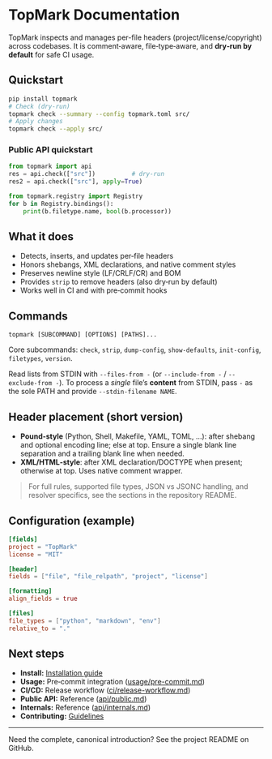 <!--
topmark:header:start

  project      : TopMark
  file         : index.md
  file_relpath : docs/index.md
  license      : MIT
  copyright    : (c) 2025 Olivier Biot

topmark:header:end
-->

# TopMark Documentation

TopMark inspects and manages per-file headers (project/license/copyright) across codebases. It is
comment‑aware, file‑type‑aware, and **dry‑run by default** for safe CI usage.

## Quickstart

```bash
pip install topmark
# Check (dry-run)
topmark check --summary --config topmark.toml src/
# Apply changes
topmark check --apply src/
```

### Public API quickstart

```python
from topmark import api
res = api.check(["src"])          # dry-run
res2 = api.check(["src"], apply=True)
```

```python
from topmark.registry import Registry
for b in Registry.bindings():
    print(b.filetype.name, bool(b.processor))
```

## What it does

- Detects, inserts, and updates per‑file headers
- Honors shebangs, XML declarations, and native comment styles
- Preserves newline style (LF/CRLF/CR) and BOM
- Provides `strip` to remove headers (also dry‑run by default)
- Works well in CI and with pre‑commit hooks

## Commands

`topmark [SUBCOMMAND] [OPTIONS] [PATHS]...`

Core subcommands: `check`, `strip`, `dump-config`, `show-defaults`, `init-config`,
`filetypes`, `version`.

Read lists from STDIN with `--files-from -` (or `--include-from -` / `--exclude-from -`). To process
a *single* file’s **content** from STDIN, pass `-` as the sole PATH and provide
`--stdin-filename NAME`.

## Header placement (short version)

- **Pound‑style** (Python, Shell, Makefile, YAML, TOML, …): after shebang and optional encoding
  line; else at top. Ensure a single blank line separation and a trailing blank line when needed.
- **XML/HTML‑style**: after XML declaration/DOCTYPE when present; otherwise at top. Uses native
  comment wrapper.

> For full rules, supported file types, JSON vs JSONC handling, and resolver specifics, see the
> sections in the repository README.

## Configuration (example)

```toml
[fields]
project = "TopMark"
license = "MIT"

[header]
fields = ["file", "file_relpath", "project", "license"]

[formatting]
align_fields = true

[files]
file_types = ["python", "markdown", "env"]
relative_to = "."
```

## Next steps

- **Install:** [Installation guide](install.md)
- **Usage:** Pre‑commit integration ([usage/pre-commit.md](usage/pre-commit.md))
- **CI/CD:** Release workflow ([ci/release-workflow.md](ci/release-workflow.md))
- **Public API:** Reference ([api/public.md](api/public.md))
- **Internals:** Reference ([api/internals.md](api/internals.md))
- **Contributing:** [Guidelines](contributing.md)

______________________________________________________________________

Need the complete, canonical introduction? See the project README on GitHub.
